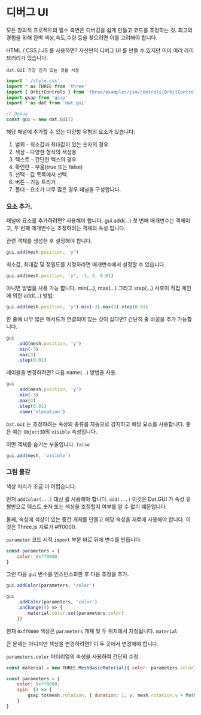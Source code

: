 <h1>디버그 UI</h1>

모든 창의적 프로젝트의 필수 측면은 디버깅을 쉽게 만들고 코드를 조정하는 것.
최고의 경험을 위해 완벽 색상,속도,수량 등을 찾으려면 이를 고려해야 합니다.

HTML / CSS / JS 를 사용하면? 자신만의 디버그 UI 를 만들 수 있지만 이미 여러 라이브러리가 있습니다.

`dat.GUI 가장 인기 있는 것을 사용`

``` javascript
import './style.css'
import * as THREE from 'three'
import { OrbitControls } from 'three/examples/jsm/controls/OrbitControls.js'
import gsap from 'gsap'
import * as dat from 'dat.gui'

// Debug 
const gui = new dat.GUI() 
```

해당 패널에 추가할 수 있는 다양항 유형의 요소가 있습니다.

1. 범위 - 최소값과 최대값이 있는 숫자의 경우.
2. 색상 - 다양한 형식의 색상용
3. 텍스트 - 간단한 텍스의 경우
4. 확인란 - 부울(true 또는 false) 
5. 선택 - 값 목록에서 선택.
6. 버튼 - 기능 트리거 
7. 폴더 - 요소가 너무 많은 경우 패널을 구성합니다.



### 요소 추가.

패널에 요소를 추가하려면? 사용해야 합니다.
gui.add(...) 첫 번째 매개변수는 객체이고, 두 번쨰 매개변수는 조정하려는 객체의 속성 입니다.

관련 객체를 생성한 후 설정해야 합니다.

``` javascript
gui.add(mesh.position, 'y') 
```

최소값, 최대값 및 정밀도를 지정하라면 매개변수에서 설정할 수 있습니다.

``` javascript
gui.add(mesh.position, 'y', -3, 3, 0.01) 
```

아니면 방법을 사용 가능 합니다. min(...), max(...) 그리고 step(...) 사후이 직접 체인에 의한 add(...) 방법: 

``` javascript
gui.add(mesh.position, 'y').min(-3).max(3).step(0.01)
```

한 줄에 너무 많은 메서드가 연결되어 있는 것이 싫다면? 간단히 줄 바꿈을 추가 가능합니다.

``` javascript
gui 
    .add(mesh.position, 'y')
    .min(-3)
    .max(3)
    .step(0.01)
```

레이블을 변경하려면? 다음 name(...) 방법을 사용.

``` javascript
gui 
    .add(mesh.position, 'y') 
    .min(-3) 
    .max(3)
    .step(0.01)
    .name('elevation')
```


`Dat.GUI` 는 조정하려는 속성의 종류를 자동으로 감지하고 해당 요소를 사용합니다.
좋은 예는 `Object3D`의 `visible` 속성입니다.

이면 객체를 숨기는 부울입니다. `false`

``` javascript
gui.add(mesh, 'visible')
```




### 그림 물감

색상 처리가 조금 더 어렵습니다.

먼저 `addColor(...)` 대신 를 사용해야 합니다.
`add(...)` 이것은 Dat.GUI 가 속성 유형만으로 텍스트,숫자 또는 색상을 조정할지 여부를 알 수 없기 떄문입니다.

둘째, 속성에 색상이 있는 중간 개체를 만들고 해당 속성을 재료에 사용해야 합니다.
이것은 Three.js 자료가 #ff0000.

`parameter` 코드 시작 `import` 부분 바로 뒤에 변수를 만듭니다.

``` javascript
const parameters = {
    color: 0xff0000 
}
```

그런 다음 `gui` 변수를 인스턴스화한 후 다음 조정을 추가.

``` javascript
gui.addColor(parameters, 'color')
```

``` javascript
gui 
    .addColor(parameters, 'color')
    .onChange(() => {
        material.color.set(parameters.color)
    })
```


현재 `0xff0000` 색상은 `parameters` 개체 및 두 위치에서 지정됩니다.
`material`

큰 문제는 아니지만 색상을 변경하려면? 
이 두 곳에서 변경해야 합니다.


`parameters.color` 머터리얼의 속성을 사용하여 간단히 수정.

``` javascript
const material = new THREE.MeshBasicMaterial({ color: parameters.color})
```



``` javascript
const parameters = {
    color: 0xff0000,
    spin: () => {
        gsap.to(mesh.rotation, { duration: 1, y: mesh.rotation.y + Math.PI * 2 })
    }
}
```
